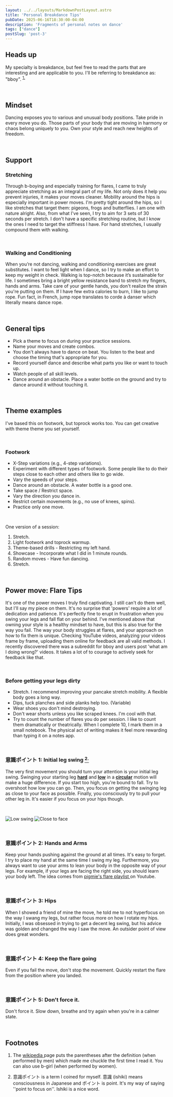 ```yaml
---
layout: ../../layouts/MarkdownPostLayout.astro
title: 'Personal Breakdance Tips'
pubDate: 2025-06-16T18:30:00-04:00
description: 'Fragments of personal notes on dance' 
tags: ["dance"]
postSlug: 'post-3'
---
```





## Heads up

My specialty is breakdance, but feel free to read the parts that are interesting and are applicable to you. I'll be referring to breakdance as: "bboy". <sup>  <a href="#Footnotes" class="secondary-a"> 1.</a> </sup>

&nbsp;


## Mindset 

Dancing exposes you to various and unusual body positions. Take pride in every move you do. Those parts of your body that are moving in harmony or chaos belong uniquely to you. Own your style and reach new heights of freedom. 

&nbsp;

## Support

 
### Stretching 

Through b-boying and especially training for flares, I came to truly appreciate stretching as an integral part of my life. Not only does it help you prevent injuries, it makes your moves cleaner. Mobility around the hips is especially important in power moves. I'm pretty tight around the hips, so I like  stretches that target them: pigeons, frogs and butterflies. I am one with nature alright. Also, from what I've seen, I try to aim for 3 sets of 30 seconds per stretch. I don't have a specific stretching routine, but I know the ones I need to target the stiffness I have. For hand stretches, I usually compound them with walking.

&nbsp; 


### Walking and Conditioning 

When you’re not dancing, walking and conditioning exercises are great substitutes. I want to feel light when I dance, so I try to make an effort to keep my weight in check. Walking is top-notch because it’s sustainable for life. I sometimes bring a bright yellow resistance band to stretch my fingers, hands and arms. Take care of your gentle hands, you don't realize the strain you're putting on them. If I have few extra calories to burn, I like to jump rope.  Fun fact, in French, jump rope translates to corde à danser which literally means dance rope.


&nbsp;




## General tips

- Pick a theme to focus on during your practice sessions.
- Name your moves and create combos.
- You don't always have to dance on beat. You listen to the beat and choose the timing that's appropriate for you.
- Record yourself dance and describe what parts you like or want to touch up.
- Watch people of all skill levels.
- Dance around an obstacle. Place a water bottle on the ground and try to dance around it without touching it.


&nbsp; 


## Theme examples

I've based this on footwork, but toprock works too. You can get creative with theme theme you set yourself.

&nbsp;
### Footwork 
- X-Step variations (e.g., 4-step variations).
- Experiment with different types of footwork. Some people like to do their steps close to each other and others like to go  wide. 
- Vary the speeds of your steps.
- Dance around an obstacle. A water bottle is a good one.
- Take space / Restrict space.
- Vary the direction you dance in.
- Restrict certain movements (e.g., no use of knees, spins).
- Practice only one move. 


&nbsp;

One version of a session: 

1. Stretch.
2. Light footwork and toprock warmup.
3. Theme-based drills -  Restricting my left hand.
4. Showcase - Incorporate what I did in 1 minute rounds.
5. Random moves - Have fun dancing.
6. Stretch.


&nbsp;



## Power move: Flare Tips

 It's one of the power moves I truly find captivating. I still can't do them well, but I'll say my piece on them. It's no surprise that 'powers' require a lot of dedication and patience. It's perfectly fine to erupt in frustration when you swing your legs and fall flat on your behind. I've mentioned above that owning your style is a healthy mindset to have, but this is also true for the way you fail. The way your body struggles at flares, and your approach on how to fix them is unique. Checking YouTube videos, analyzing your videos frame by frame, uploading them online for feedback are all valid methods. I recently discovered there was a subreddit for bboy and users post 'what am I doing wrong?' videos. It takes a lot of to courage to actively seek for feedback like that.

 &nbsp;


### Before getting your legs dirty

- Stretch. I recommend improving your pancake stretch mobility. A flexible body goes a long way. 
- Dips, tuck planches and side planks help too. (Variable)
- Wear shoes you don't mind destroying. 
- Don't wear shorts unless you like scraped knees. I'm cool with that.
- Try to count the number of flares you do per session.  I like to count them dramatically or theatrically. When I complete 10, I mark them in a small notebook. The physical act of writing makes it feel more rewarding than typing it on a notes app.

&nbsp;

### 意識ポイント 1: Initial leg swing <a href="#footnotes"> <sup class="secondary-a"> 2. </sup> </a>

The very first movement you should turn your attention is your initial leg swing. Swinging  your starting leg <u>**hard**</u> and <u>**low**</u> in a </u> <u> **circular**</u> motion will make a huge difference. If you start too high, you're bound to fall. Try to overshoot how low you can go. Then, you focus on getting the swinging leg as close to your face as possible. Finally, you consciously try to pull your other leg in. It's easier if you focus on your hips though.

&nbsp; 


![Low swing ](./images/flares-1.png)
![Close to face](./images/close-to-face.png)

&nbsp;


### 意識ポイント 2: Hands and Arms

Keep your hands pushing against the ground at all times. It's easy to forget. I try to place my hand at the same time I swing my leg. Furthermore, you always want to use your arms to lean your body in the opposite way of your legs. For example, if your legs are facing the right side, you should learn your body left. The idea comes from <a  class="secondary-a" href="https://www.youtube.com/playlist?list=PLpJRb_Th3m5SK6LaTv4kOTlxPnCX_jojD"> pigmie's flare playlist </a> on Youtube.

<br/>

### 意識ポイント 3:  Hips

When I showed a friend of mine the move, he told me to not hyperfocus on the way I swang my legs, but rather focus more on how I rotate my hips. Initially, I was obsessed in trying to get a decent leg swing, but his advice was golden and changed the way I saw the move. An outsider point of view does great wonders.

&nbsp;

### 意識ポイント 4:  Keep the flare going

Even if you fail the move, don't stop the movement. Quickly  restart the flare from the position where you landed.



&nbsp;

### 意識ポイント 5:  Don't force it.

Don't force it. Slow down, breathe and try again when you're in a calmer state.

&nbsp;


















## Footnotes

1. The  <a class="secondary-a"  href="https://en.wikipedia.org/wiki/Breakdancing"> wikipedia </a> page puts the parentheses after the definition (when performed by men) which made me chuckle the first time I read it. You can also use b-girl (when performed by women).

2. 意識ポイント is a term I coined for myself. 意識 (ishiki) means consciousness in Japanese and ポイント is point. It's my way of saying ''point to focus on''. Ishiki is a nice word.